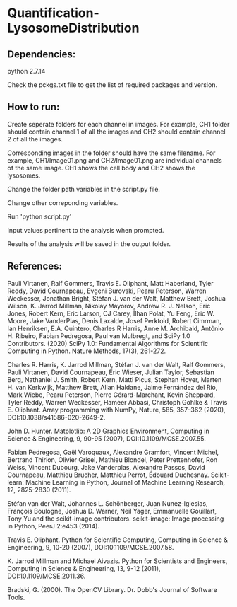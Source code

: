 # Quantification-LysosomeDistribution

## Dependencies:

python 2.7.14

Check the pckgs.txt file to get the list of required packages and version.

## How to run:

Create seperate folders for each channel in images. For example, CH1 folder should contain channel 1 of all the images and CH2 should contain channel 2 of all the images. 

Corresponding images in the folder should have the same filename. For example, CH1/Image01.png and CH2/Image01.png are individual channels of the same image. CH1 shows the cell body and CH2 shows the lysosomes. 

Change the folder path variables in the script.py file.

Change other correponding variables. 

Run 'python script.py' 

Input values pertinent to the analysis when prompted.

Results of the analysis will be saved in the output folder. 


## References:

Pauli Virtanen, Ralf Gommers, Travis E. Oliphant, Matt Haberland, Tyler Reddy, David Cournapeau, Evgeni Burovski, Pearu Peterson, Warren Weckesser, Jonathan Bright, Stéfan J. van der Walt, Matthew Brett, Joshua Wilson, K. Jarrod Millman, Nikolay Mayorov, Andrew R. J. Nelson, Eric Jones, Robert Kern, Eric Larson, CJ Carey, İlhan Polat, Yu Feng, Eric W. Moore, Jake VanderPlas, Denis Laxalde, Josef Perktold, Robert Cimrman, Ian Henriksen, E.A. Quintero, Charles R Harris, Anne M. Archibald, Antônio H. Ribeiro, Fabian Pedregosa, Paul van Mulbregt, and SciPy 1.0 Contributors. (2020) SciPy 1.0: Fundamental Algorithms for Scientific Computing in Python. Nature Methods, 17(3), 261-272.

Charles R. Harris, K. Jarrod Millman, Stéfan J. van der Walt, Ralf Gommers, Pauli Virtanen, David Cournapeau, Eric Wieser, Julian Taylor, Sebastian Berg, Nathaniel J. Smith, Robert Kern, Matti Picus, Stephan Hoyer, Marten H. van Kerkwijk, Matthew Brett, Allan Haldane, Jaime Fernández del Río, Mark Wiebe, Pearu Peterson, Pierre Gérard-Marchant, Kevin Sheppard, Tyler Reddy, Warren Weckesser, Hameer Abbasi, Christoph Gohlke & Travis E. Oliphant. Array programming with NumPy, Nature, 585, 357–362 (2020), DOI:10.1038/s41586-020-2649-2.

John D. Hunter. Matplotlib: A 2D Graphics Environment, Computing in Science & Engineering, 9, 90-95 (2007), DOI:10.1109/MCSE.2007.55.

Fabian Pedregosa, Gaël Varoquaux, Alexandre Gramfort, Vincent Michel, Bertrand Thirion, Olivier Grisel, Mathieu Blondel, Peter Prettenhofer, Ron Weiss, Vincent Dubourg, Jake Vanderplas, Alexandre Passos, David Cournapeau, Matthieu Brucher, Matthieu Perrot, Édouard Duchesnay. Scikit-learn: Machine Learning in Python, Journal of Machine Learning Research, 12, 2825-2830 (2011).

Stéfan van der Walt, Johannes L. Schönberger, Juan Nunez-Iglesias, François Boulogne, Joshua D. Warner, Neil Yager, Emmanuelle Gouillart, Tony Yu and the scikit-image contributors. scikit-image: Image processing in Python, PeerJ 2:e453 (2014).

Travis E. Oliphant. Python for Scientific Computing, Computing in Science & Engineering, 9, 10-20 (2007), DOI:10.1109/MCSE.2007.58. 

K. Jarrod Millman and Michael Aivazis. Python for Scientists and Engineers, Computing in Science & Engineering, 13, 9-12 (2011), DOI:10.1109/MCSE.2011.36.

Bradski, G. (2000). The OpenCV Library. Dr. Dobb's Journal of Software Tools.

